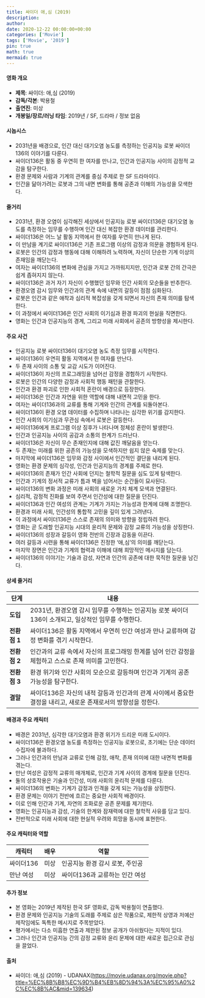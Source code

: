 ```yaml
---
title: 싸이더 애,심 (2019)
description: 
author: 
date: 2020-12-22 00:00:00+00:00
categories: ['Movie']
tags: ['Movie', '2019']
pin: true
math: true
mermaid: true
---
```

#### 영화 개요

- **제목**: 싸이더: 애,심 (2019)  
- **감독/각본**: 박용철  
- **출연진**: 미상  
- **개봉일/장르/러닝 타임**: 2019년 / SF, 드라마 / 정보 없음  

#### 시놉시스

- 2031년을 배경으로, 인간 대신 대기오염 농도를 측정하는 인공지능 로봇 싸이더136의 이야기를 다룬다.  
- 싸이더136은 활동 중 우연히 한 여자를 만나고, 인간과 인공지능 사이의 감정적 교감을 탐구한다.  
- 환경 문제와 사람과 기계의 관계를 중심 주제로 한 SF 드라마이다.  
- 인간을 닮아가려는 로봇과 그의 내면 변화를 통해 공존과 이해의 가능성을 모색한다.  

#### 줄거리

- 2031년, 환경 오염이 심각해진 세상에서 인공지능 로봇 싸이더136은 대기오염 농도를 측정하는 임무를 수행하며 인간 대신 복잡한 환경 데이터를 관리한다.  
- 싸이더136은 어느 날 활동 지역에서 한 여자를 우연히 만나게 된다.  
- 이 만남을 계기로 싸이더136은 기존 프로그램 이상의 감정과 의문을 경험하게 된다.  
- 로봇은 인간의 감정과 행동에 대해 이해하려 노력하며, 자신이 단순한 기계 이상의 존재임을 깨닫는다.  
- 여자는 싸이더136의 변화에 관심을 가지고 가까워지지만, 인간과 로봇 간의 간극은 쉽게 좁혀지지 않는다.  
- 싸이더136은 과거 자기 자신이 수행했던 임무와 인간 사회의 모순들을 반추한다.  
- 환경오염 감시 임무와 인간과의 관계 속에 내면의 갈등이 점점 심화된다.  
- 로봇은 인간과 같은 애착과 심리적 복잡성을 갖게 되면서 자신의 존재 의미를 탐색한다.  
- 이 과정에서 싸이더136은 인간 사회의 이기심과 환경 파괴의 현실을 직면한다.  
- 영화는 인간과 인공지능의 경계, 그리고 미래 사회에서 공존의 방향성을 제시한다.  

#### 주요 사건

- 인공지능 로봇 싸이더136이 대기오염 농도 측정 임무를 시작한다.  
- 싸이더136이 우연히 활동 지역에서 한 여자를 만난다.  
- 두 존재 사이의 소통 및 교감 시도가 이어진다.  
- 싸이더136이 자신의 프로그래밍을 넘어선 감정을 경험하기 시작한다.  
- 로봇은 인간의 다양한 감정과 사회적 행동 패턴을 관찰한다.  
- 인간과 환경 파괴로 인한 사회적 혼란이 배경으로 등장한다.  
- 싸이더136은 인간과 자연을 위한 역할에 대해 내면적 고민을 한다.  
- 여자는 싸이더136과의 교류를 통해 기계와 인간의 관계를 되돌아본다.  
- 싸이더136이 환경 오염 데이터를 수집하며 나타나는 심각한 위기를 감지한다.  
- 인간 사회의 이기심과 무관심 속에서 로봇은 갈등한다.  
- 싸이더136에게 프로그램 이상 징후가 나타나며 정체성 혼란이 발생한다.  
- 인간과 인공지능 사이의 공감과 소통의 한계가 드러난다.  
- 싸이더136은 자신이 무슨 존재인지에 대해 값진 깨달음을 얻는다.  
- 두 존재는 미래를 위한 공존의 가능성을 모색하지만 쉽지 않은 숙제를 맞는다.  
- 마지막에 싸이더136은 임무와 감정 사이에서 인간적인 결단을 내리게 된다.  
- 영화는 환경 문제의 심각성, 인간과 인공지능의 경계를 주제로 한다.  
- 싸이더136의 존재가 인간 사회에 던지는 철학적 질문을 심도 있게 탐색한다.  
- 인간과 기계의 정서적 교류가 틈과 벽을 넘어서는 순간들이 묘사된다.  
- 싸이더136의 변화 과정은 미래 사회의 새로운 가치 체계 모색과 연결된다.  
- 심리적, 감정적 진화를 보여 주면서 인간성에 대한 질문을 던진다.  
- 싸이더136과 인간 여성의 관계는 기계가 가지는 가능성과 한계에 대해 조명한다.  
- 환경과 미래 사회, 인간성의 통합적 고민을 깊이 있게 그려낸다.  
- 이 과정에서 싸이더136은 스스로 존재의 의미와 방향을 정립하려 한다.  
- 영화는 곧 도래할 인공지능 시대의 윤리적 문제와 감정 교류의 가능성을 상징한다.  
- 싸이더136의 성장과 갈등이 영화 전반의 긴장과 감동을 이끈다.  
- 여러 갈등과 시련을 통해 싸이더136은 진정한 ‘애,심’의 의미를 깨닫는다.  
- 마지막 장면은 인간과 기계의 협력과 이해에 대해 희망적인 메시지를 담는다.  
- 싸이더136의 이야기는 기술과 감성, 자연과 인간의 공존에 대한 묵직한 질문을 남긴다.  

#### 상세 줄거리

| **단계** | **내용** |
|----------|----------|
| **도입** | 2031년, 환경오염 감시 임무를 수행하는 인공지능 로봇 싸이더136이 소개되고, 일상적인 임무를 수행한다. |
| **전환점 1** | 싸이더136은 활동 지역에서 우연히 인간 여성과 만나 교류하며 감정 변화를 겪기 시작한다. |
| **전환점 2** | 인간과의 교류 속에서 자신의 프로그래밍 한계를 넘어 인간 감정을 체험하고 스스로 존재 의미를 고민한다. |
| **전환점 3** | 환경 위기와 인간 사회의 모순으로 갈등하며 인간과 기계의 공존 가능성을 탐구한다. |
| **결말** | 싸이더136은 자신의 내적 갈등과 인간과의 관계 사이에서 중요한 결정을 내리고, 새로운 존재로서의 방향성을 정한다. |

#### 배경과 주요 캐릭터

- 배경은 2031년, 심각한 대기오염과 환경 위기가 드리운 미래 도시이다.  
- 싸이더136은 환경오염 농도를 측정하는 인공지능 로봇으로, 초기에는 단순 데이터 수집자에 불과하다.  
- 그러나 인간과의 만남과 교류로 인해 감정, 애착, 존재 의미에 대한 내면적 변화를 겪는다.  
- 만난 여성은 감정적 교류의 매개체로, 인간과 기계 사이의 경계에 질문을 던진다.  
- 둘의 상호작용은 기술과 인간성, 미래 사회의 윤리적 문제를 다룬다.  
- 싸이더136의 변화는 기계가 감정과 인격을 갖게 되는 가능성을 상징한다.  
- 환경 문제는 이야기 전반에 흐르는 중요한 사회적 배경이다.  
- 이로 인해 인간과 기계, 자연의 조화로운 공존 문제를 제기한다.  
- 영화는 인공지능과 감성, 기술의 한계와 잠재력에 대한 철학적 사유를 담고 있다.  
- 전반적으로 미래 사회에 대한 현실적 우려와 희망을 동시에 표현한다.  

#### 주요 캐릭터와 역할

| **캐릭터** | **배우** | **역할** |
|------------|----------|----------|
| 싸이더136 | 미상     | 인공지능 환경 감시 로봇, 주인공 |
| 만난 여성 | 미상     | 싸이더136과 교류하는 인간 여성   |

#### 추가 정보

- 본 영화는 2019년 제작된 한국 SF 영화로, 감독 박용철이 연출했다.  
- 환경 문제와 인공지능 기술의 도래를 주제로 삼은 작품으로, 제한적 상영과 저예산 제작임에도 독특한 메시지로 주목받았다.  
- 평가에서는 다소 미흡한 연출과 제한된 정보 공개가 아쉬웠다는 지적이 있다.  
- 그러나 인간과 인공지능 간의 감정 교류와 윤리 문제에 대한 새로운 접근으로 관심을 끌었다.  

#### 출처

- 싸이더: 애,심 (2019) - UDANAX(https://movie.udanax.org/movie.php?title=%EC%8B%B8%EC%9D%B4%EB%8D%94%3A%EC%95%A0%2C%EC%8B%AC&mid=139634)
